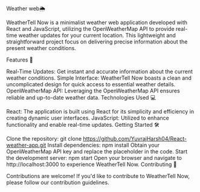 Weather web🌦️

WeatherTell Now is a minimalist weather web application developed with React and JavaScript, utilizing the OpenWeatherMap API to provide real-time weather updates for your current location. This lightweight and straightforward project focus on delivering precise information about the present weather conditions.

Features 🚀

Real-Time Updates: Get instant and accurate information about the current weather conditions.
Simple Interface: WeatherTell Now boasts a clean and uncomplicated design for quick access to essential weather details.
OpenWeatherMap API: Leveraging the OpenWeatherMap API ensures reliable and up-to-date weather data.
Technologies Used 💻

React: The application is built using React for its simplicity and efficiency in creating dynamic user interfaces.
JavaScript: Utilized to enhance functionality and enable real-time updates.
Getting Started 🛠️

Clone the repository: git clone https://github.com/YuvrajHarsh04/React-weather-app.git
Install dependencies: npm install
Obtain your OpenWeatherMap API key and replace the placeholder in the code.
Start the development server: npm start
Open your browser and navigate to http://localhost:3000 to experience WeatherTell Now.
Contributing 🤝

Contributions are welcome! If you'd like to contribute to WeatherTell Now, please follow our contribution guidelines.
